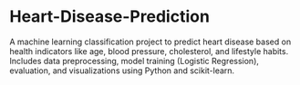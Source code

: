 # Heart-Disease-Prediction
A machine learning classification project to predict heart disease based on health indicators like age, blood pressure, cholesterol, and lifestyle habits. Includes data preprocessing, model training (Logistic Regression), evaluation, and visualizations using Python and scikit-learn.
